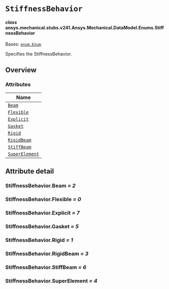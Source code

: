 # `StiffnessBehavior`



#### *class* ansys.mechanical.stubs.v241.Ansys.Mechanical.DataModel.Enums.StiffnessBehavior

Bases: [`enum.Enum`](https://docs.python.org/3/library/enum.html#enum.Enum)

Specifies the StiffnessBehavior.

<!-- !! processed by numpydoc !! -->

<a id="overview"></a>

## Overview

### Attributes

| Name |
| ---------------------------------------------------------------------------------------------------------------------------- |
| [`Beam`](../../../../../v242/Ansys/Mechanical/DataModel/Enums/StiffnessBehavior.md#StiffnessBehavior.Beam) |
| [`Flexible`](../../../../../v242/Ansys/Mechanical/DataModel/Enums/StiffnessBehavior.md#StiffnessBehavior.Flexible) |
| [`Explicit`](../../../../../v242/Ansys/Mechanical/DataModel/Enums/StiffnessBehavior.md#StiffnessBehavior.Explicit) |
| [`Gasket`](../../../../../v242/Ansys/Mechanical/DataModel/Enums/StiffnessBehavior.md#StiffnessBehavior.Gasket) |
| [`Rigid`](../../../../../v242/Ansys/Mechanical/DataModel/Enums/StiffnessBehavior.md#StiffnessBehavior.Rigid) |
| [`RigidBeam`](../../../../../v242/Ansys/Mechanical/DataModel/Enums/StiffnessBehavior.md#StiffnessBehavior.RigidBeam) |
| [`StiffBeam`](../../../../../v242/Ansys/Mechanical/DataModel/Enums/StiffnessBehavior.md#StiffnessBehavior.StiffBeam) |
| [`SuperElement`](../../../../../v242/Ansys/Mechanical/DataModel/Enums/StiffnessBehavior.md#StiffnessBehavior.SuperElement) |

<a id="attribute-detail"></a>

## Attribute detail

<a id="StiffnessBehavior.Beam"></a>

### StiffnessBehavior.Beam *= 2*

<a id="StiffnessBehavior.Flexible"></a>

### StiffnessBehavior.Flexible *= 0*

<a id="StiffnessBehavior.Explicit"></a>

### StiffnessBehavior.Explicit *= 7*

<a id="StiffnessBehavior.Gasket"></a>

### StiffnessBehavior.Gasket *= 5*

<a id="StiffnessBehavior.Rigid"></a>

### StiffnessBehavior.Rigid *= 1*

<a id="StiffnessBehavior.RigidBeam"></a>

### StiffnessBehavior.RigidBeam *= 3*

<a id="StiffnessBehavior.StiffBeam"></a>

### StiffnessBehavior.StiffBeam *= 6*

<a id="StiffnessBehavior.SuperElement"></a>

### StiffnessBehavior.SuperElement *= 4*


